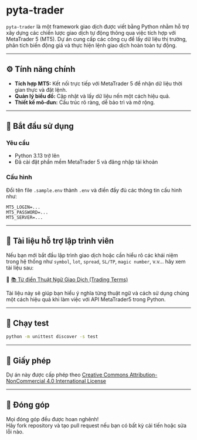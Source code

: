 # pyta-trader

`pyta-trader` là một framework giao dịch được viết bằng Python nhằm hỗ trợ xây dựng các chiến lược giao dịch tự động thông qua việc tích hợp với MetaTrader 5 (MT5). Dự án cung cấp các công cụ để lấy dữ liệu thị trường, phân tích biến động giá và thực hiện lệnh giao dịch hoàn toàn tự động.

---

## ⚙️ Tính năng chính

- **Tích hợp MT5:** Kết nối trực tiếp với MetaTrader 5 để nhận dữ liệu thời gian thực và đặt lệnh.
- **Quản lý biểu đồ:** Cập nhật và lấy dữ liệu nến một cách hiệu quả.
- **Thiết kế mô-đun:** Cấu trúc rõ ràng, dễ bảo trì và mở rộng.

---

## 🚀 Bắt đầu sử dụng

### Yêu cầu

- Python 3.13 trở lên
- Đã cài đặt phần mềm MetaTrader 5 và đăng nhập tài khoản

### Cấu hình

Đổi tên file `.sample.env` thành `.env` và điền đầy đủ các thông tin cấu hình như:
```dotenv
MT5_LOGIN=...
MT5_PASSWORD=...
MT5_SERVER=...
```

---

## 📘 Tài liệu hỗ trợ lập trình viên

Nếu bạn mới bắt đầu lập trình giao dịch hoặc cần hiểu rõ các khái niệm trong hệ thống như `symbol`, `lot`, `spread`, `SL/TP`, `magic number`, v.v... hãy xem tài liệu sau:

📎 [📚 Từ điển Thuật Ngữ Giao Dịch (Trading Terms)](docs/trading_terms.md)

Tài liệu này sẽ giúp bạn hiểu ý nghĩa từng thuật ngữ và cách sử dụng chúng một cách hiệu quả khi làm việc với API MetaTrader5 trong Python.

---

## 🧪 Chạy test

```bash
python -m unittest discover -s test
```

---

## 📄 Giấy phép

Dự án này được cấp phép theo [Creative Commons Attribution-NonCommercial 4.0 International License](https://creativecommons.org/licenses/by-nc/4.0/)

---

## 🤝 Đóng góp

Mọi đóng góp đều được hoan nghênh!  
Hãy fork repository và tạo pull request nếu bạn có bất kỳ cải tiến hoặc sửa lỗi nào.
